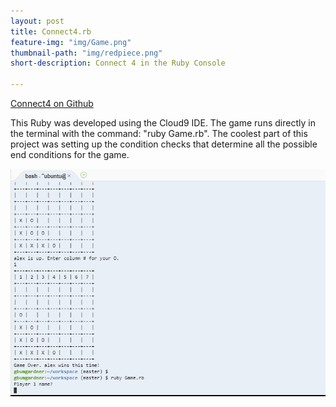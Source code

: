 ```yaml
---
layout: post
title: Connect4.rb
feature-img: "img/Game.png"
thumbnail-path: "img/redpiece.png"
short-description: Connect 4 in the Ruby Console

---
```

<a href="https://github.com/bumgardnera07/connect4">Connect4 on Github</a>

This Ruby was developed using the Cloud9 IDE. The game runs directly in the terminal with the command: "ruby Game.rb".
The coolest part of this project was setting up the condition checks that determine all the possible end conditions for the game.


![Connect4](/img/Connect4.PNG)
